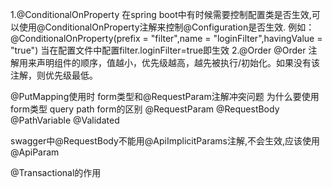 1.@ConditionalOnProperty
在spring boot中有时候需要控制配置类是否生效,可以使用@ConditionalOnProperty注解来控制@Configuration是否生效.
例如：@ConditionalOnProperty(prefix = "filter",name = "loginFilter",havingValue = "true")
当在配置文件中配置filter.loginFilter=true即生效
2.@Order
@Order 注解用来声明组件的顺序，值越小，优先级越高，越先被执行/初始化。如果没有该注解，则优先级最低。


@PutMapping使用时 form类型和@RequestParam注解冲突问题
为什么要使用form类型
query path form的区别
@RequestParam @RequestBody @PathVariable @Validated 

swagger中@RequestBody不能用@ApiImplicitParams注解,不会生效,应该使用 @ApiParam

@Transactional的作用